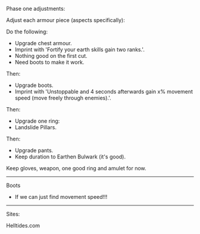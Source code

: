 
Phase one adjustments:

Adjust each armour piece (aspects specifically):

Do the following:

- Upgrade chest armour.
- Imprint with 'Fortify your earth skills gain two ranks.'.
- Nothing good on the first cut.
- Need boots to make it work.

Then:

- Upgrade boots.
- Imprint with 'Unstoppable and 4 seconds afterwards gain x% movement speed (move freely through enemies).'.

Then:

- Upgrade one ring:
- Landslide Pillars.

Then:

- Upgrade pants.
- Keep duration to Earthen Bulwark (it's good).

Keep gloves, weapon, one good ring and amulet for now.

----

Boots
- If we can just find movement speed!!!

---

Sites:

Helltides.com





